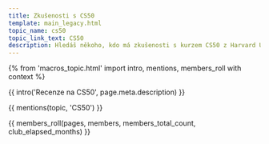 ```yaml
---
title: Zkušenosti s CS50
template: main_legacy.html
topic_name: cs50
topic_link_text: CS50
description: Hledáš někoho, kdo má zkušenosti s kurzem CS50 z Harvard University? Má smysl tomu věnovat čas? Co přesně se tam naučíš a využiješ to v praxi?
---
```

{% from 'macros_topic.html' import intro, mentions, members_roll with context %}

{{ intro('Recenze na CS50', page.meta.description) }}

{{ mentions(topic, 'CS50') }}

{{ members_roll(pages, members, members_total_count, club_elapsed_months) }}
